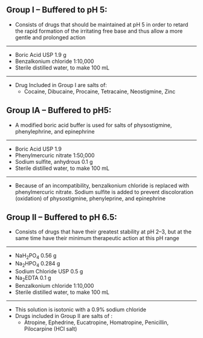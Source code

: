 ## Group I – Buffered to pH 5: 
- Consists of drugs that should be maintained at pH 5 in order to retard the rapid formation of the irritating free base and thus allow a more gentle and prolonged action 
---
- Boric Acid USP 1.9 g 
- Benzalkonium chloride 1:10,000 
- Sterile distilled water, to make 100 mL
---
- Drug Included in Group I are salts of: 
	- Cocaine, Dibucaine, Procaine, Tetracaine, Neostigmine, Zinc
## Group IA – Buffered to pH5: 
- A modified boric acid buffer is used for salts of physostigmine, phenylephrine, and epinephrine 
---
- Boric Acid USP 1.9
- Phenylmercuric nitrate 1:50,000 
- Sodium sulfite, anhydrous 0.1 g 
- Sterile distilled water, to make 100 mL
---
- Because of an incompatibility, benzalkonium chloride is replaced with phenylmercuric nitrate. Sodium sulfite is added to prevent discoloration (oxidation) of physostigmine, phenyleprine, and epinephrine
## Group II – Buffered to pH 6.5: 
- Consists of drugs that have their greatest stability at pH 2–3, but at the same time have their minimum therapeutic action at this pH range
---
- NaH<sub>2</sub>PO<sub>4</sub> 0.56 g 
- Na<sub>2</sub>HPO<sub>4</sub> 0.284 g 
- Sodium Chloride USP 0.5 g 
- Na<sub>2</sub>EDTA 0.1 g 
- Benzalkonium chloride 1:10,000 
- Sterile distilled water, to make 100 mL
---
- This solution is isotonic with a 0.9% sodium chloride 
- Drugs included in Group II are salts of : 
	- Atropine, Ephedrine, Eucatropine, Homatropine, Penicillin, Pilocarpine (HCl salt)